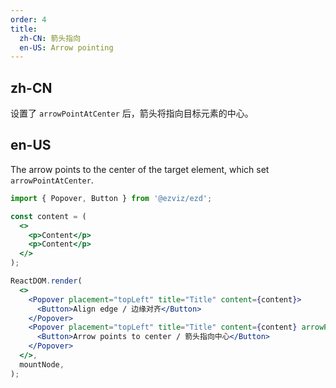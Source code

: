 ```yaml
---
order: 4
title:
  zh-CN: 箭头指向
  en-US: Arrow pointing
---
```


## zh-CN

设置了 `arrowPointAtCenter` 后，箭头将指向目标元素的中心。

## en-US

The arrow points to the center of the target element, which set `arrowPointAtCenter`.

```jsx
import { Popover, Button } from '@ezviz/ezd';

const content = (
  <>
    <p>Content</p>
    <p>Content</p>
  </>
);

ReactDOM.render(
  <>
    <Popover placement="topLeft" title="Title" content={content}>
      <Button>Align edge / 边缘对齐</Button>
    </Popover>
    <Popover placement="topLeft" title="Title" content={content} arrowPointAtCenter>
      <Button>Arrow points to center / 箭头指向中心</Button>
    </Popover>
  </>,
  mountNode,
);
```
